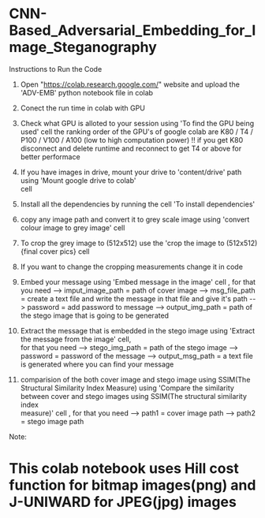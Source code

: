 # CNN-Based_Adversarial_Embedding_for_Image_Steganography

Instructions to Run the Code 

1. Open "https://colab.research.google.com/" website and upload the 'ADV-EMB' python notebook file in colab

2. Conect the run time in colab with GPU

3. Check what GPU is alloted to your session using 'To find the GPU being used' cell
   the ranking order of the GPU's of google colab are K80 / T4 / P100 / V100 / A100 (low to high computation 
   power) 
   !! if you get K80 disconnect and delete runtime and reconnect to get T4 or above for better performace

4. If you have images in drive, mount your drive to 'content/drive' path using 'Mount google drive to colab'    
   cell 

5. Install all the dependencies by running the cell 'To install dependencies'

6. copy any image path and convert it to grey scale image using 'convert colour image to grey image' cell

7. To crop the grey image to (512x512) use the 'crop the image to (512x512) {final cover pics} cell

8. If you want to change the cropping measurements change it in code

9. Embed your message using 'Embed message in the image' cell , for that you need 
   --> imput_image_path = path of cover image
   --> msg_file_path    = create a text file and write the message in that file and give it's path 
   --> password         = add password to message 
   --> output_img_path  = path of the stego image that is going to be generated 

10. Extract the message that is embedded in the stego image using 'Extract the message from the image' cell,      
    for that you need 
   --> stego_img_path   = path of the stego image
   --> password         = password of the message
   --> output_msg_path  = a text file is generated where you can find your message

11. comparision of the both cover image and stego image using SSIM(The Structural Similarity Index Measure)
    using 'Compare the similarity between cover and stego images using SSIM(The structural similarity index    
    measure)' cell , for that you need 
   --> path1 = cover image path 
   --> path2 = stego image path


Note:

# This colab notebook uses Hill cost function for bitmap images(png) and J-UNIWARD for JPEG(jpg) images
